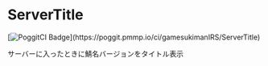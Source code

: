 # ServerTitle

[![PoggitCI Badge](https://poggit.pmmp.io/ci.badge/gamesukimanIRS/ServerTitle/~)](https://poggit.pmmp.io/ci/gamesukimanIRS/ServerTitle)


サーバーに入ったときに鯖名バージョンをタイトル表示
